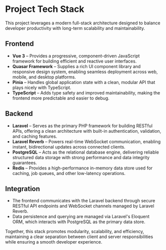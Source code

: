 # Project Tech Stack

This project leverages a modern full-stack architecture designed to balance developer productivity with long-term scalability and maintainability.

## Frontend

- **Vue 3** – Provides a progressive, component-driven JavaScript framework for building efficient and reactive user interfaces.
- **Quasar Framework** – Supplies a rich UI component library and responsive design system, enabling seamless deployment across web, mobile, and desktop platforms.
- **Pinia** – Handles global application state with a clean, modular API that plays nicely with TypeScript.
- **TypeScript** – Adds type safety and improved maintainability, making the frontend more predictable and easier to debug.

## Backend

- **Laravel** – Serves as the primary PHP framework for building RESTful APIs, offering a clean architecture with built-in authentication, validation, and caching features.
- **Laravel Reverb** – Powers real-time WebSocket communication, enabling instant, bidirectional updates across connected clients.
- **PostgreSQL** – Acts as the relational database engine, delivering reliable structured data storage with strong performance and data integrity guarantees.
- **Redis** – Provides a high-performance in-memory data store used for caching, job queues, and other low-latency operations.

## Integration

- The frontend communicates with the Laravel backend through secure RESTful API endpoints and WebSocket channels managed by Laravel Reverb.
- Data persistence and querying are managed via Laravel's Eloquent ORM, which interacts with PostgreSQL as the primary data store.

Together, this stack promotes modularity, scalability, and efficiency, maintaining a clear separation between client and server responsibilities while ensuring a smooth developer experience.
